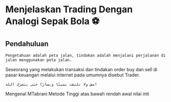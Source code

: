 # Menjelaskan Trading Dengan Analogi Sepak Bola ⚽️

## Pendahuluan

    Pengetahuan adalah peta jalan, tindakan adalah menjalani perjalanan di jalan menggunakan peta jalan.

Seseorang yang melakukan transaksi dan tindakan order buy dan sell di pasar keuangan melalui internet pada umumnya disebut Trader.

    امشِ ولا تلتفت يمينًا ويسارًا حتى ينصرك الله

Mengenal MTabrani Metode Tinggi atas bawah rendah awal nilai inti
